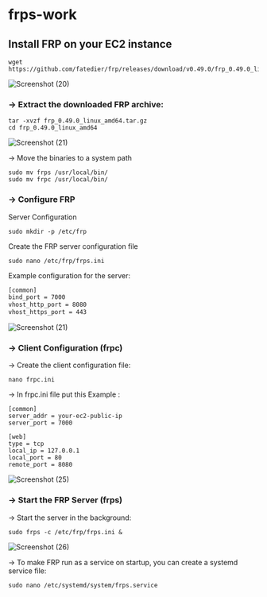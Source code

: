 # frps-work
## Install FRP on your EC2 instance
```
wget https://github.com/fatedier/frp/releases/download/v0.49.0/frp_0.49.0_linux_amd64.tar.gz
```

![Screenshot (20)](https://github.com/user-attachments/assets/24dbcecc-6ef6-4304-8e4b-0345438e9ffd)

### -> Extract the downloaded FRP archive:
```
tar -xvzf frp_0.49.0_linux_amd64.tar.gz
cd frp_0.49.0_linux_amd64
```
![Screenshot (21)](https://github.com/user-attachments/assets/22dcae55-8d4d-4358-987d-7cf7d835359f)



-> Move the binaries to a system path
```
sudo mv frps /usr/local/bin/
sudo mv frpc /usr/local/bin/
```

### -> Configure FRP
Server Configuration
```
sudo mkdir -p /etc/frp
```
Create the FRP server configuration file
```
sudo nano /etc/frp/frps.ini
```
Example configuration for the server:
``` txt
[common]
bind_port = 7000
vhost_http_port = 8080
vhost_https_port = 443
```
![Screenshot (21)](https://github.com/user-attachments/assets/29ea9b20-b3d7-4fc2-b3d0-759ff0b3f641)


### -> Client Configuration (frpc)
-> Create the client configuration file:
```
nano frpc.ini
```
-> In frpc.ini file put this Example :
```
[common]
server_addr = your-ec2-public-ip
server_port = 7000

[web]
type = tcp
local_ip = 127.0.0.1
local_port = 80
remote_port = 8080
```
![Screenshot (25)](https://github.com/user-attachments/assets/c277f902-1cf0-446a-9541-456179022561)


### ->  Start the FRP Server (frps)
-> Start the server in the background:
```
sudo frps -c /etc/frp/frps.ini &
```
![Screenshot (26)](https://github.com/user-attachments/assets/bd689ac0-5932-439b-8b72-84d820e57a42)


-> To make FRP run as a service on startup, you can create a systemd service file:
```
sudo nano /etc/systemd/system/frps.service
```



